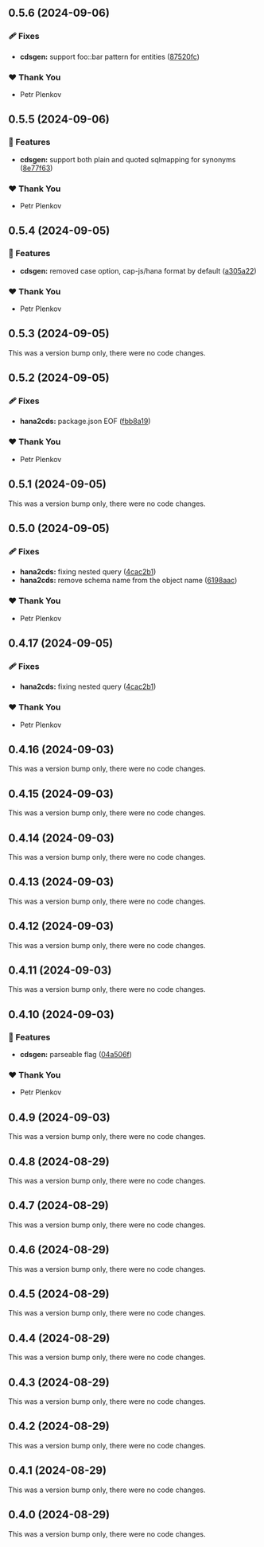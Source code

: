 ## 0.5.6 (2024-09-06)


### 🩹 Fixes

- **cdsgen:** support foo::bar pattern for entities ([87520fc](https://github.com/sapops/hana-cli/commit/87520fc))

### ❤️  Thank You

- Petr Plenkov

## 0.5.5 (2024-09-06)


### 🚀 Features

- **cdsgen:** support both plain and quoted sqlmapping for synonyms ([8e77f63](https://github.com/sapops/hana-cli/commit/8e77f63))

### ❤️  Thank You

- Petr Plenkov

## 0.5.4 (2024-09-05)


### 🚀 Features

- **cdsgen:** removed case option,  cap-js/hana format by default ([a305a22](https://github.com/sapops/hana-cli/commit/a305a22))

### ❤️  Thank You

- Petr Plenkov

## 0.5.3 (2024-09-05)

This was a version bump only, there were no code changes.

## 0.5.2 (2024-09-05)


### 🩹 Fixes

- **hana2cds:** package.json EOF ([fbb8a19](https://github.com/sapops/hana-cli/commit/fbb8a19))

### ❤️  Thank You

- Petr Plenkov

## 0.5.1 (2024-09-05)

This was a version bump only, there were no code changes.

## 0.5.0 (2024-09-05)


### 🩹 Fixes

- **hana2cds:** fixing nested query ([4cac2b1](https://github.com/sapops/hana-cli/commit/4cac2b1))
- **hana2cds:** remove schema name from the object name ([6198aac](https://github.com/sapops/hana-cli/commit/6198aac))

### ❤️  Thank You

- Petr Plenkov

## 0.4.17 (2024-09-05)

### 🩹 Fixes

- **hana2cds:** fixing nested query ([4cac2b1](https://github.com/sapops/hana-cli/commit/4cac2b1))

### ❤️ Thank You

- Petr Plenkov

## 0.4.16 (2024-09-03)

This was a version bump only, there were no code changes.

## 0.4.15 (2024-09-03)

This was a version bump only, there were no code changes.

## 0.4.14 (2024-09-03)

This was a version bump only, there were no code changes.

## 0.4.13 (2024-09-03)

This was a version bump only, there were no code changes.

## 0.4.12 (2024-09-03)

This was a version bump only, there were no code changes.

## 0.4.11 (2024-09-03)

This was a version bump only, there were no code changes.

## 0.4.10 (2024-09-03)

### 🚀 Features

- **cdsgen:** parseable flag ([04a506f](https://github.com/sapops/hana-cli/commit/04a506f))

### ❤️ Thank You

- Petr Plenkov

## 0.4.9 (2024-09-03)

This was a version bump only, there were no code changes.

## 0.4.8 (2024-08-29)

This was a version bump only, there were no code changes.

## 0.4.7 (2024-08-29)

This was a version bump only, there were no code changes.

## 0.4.6 (2024-08-29)

This was a version bump only, there were no code changes.

## 0.4.5 (2024-08-29)

This was a version bump only, there were no code changes.

## 0.4.4 (2024-08-29)

This was a version bump only, there were no code changes.

## 0.4.3 (2024-08-29)

This was a version bump only, there were no code changes.

## 0.4.2 (2024-08-29)

This was a version bump only, there were no code changes.

## 0.4.1 (2024-08-29)

This was a version bump only, there were no code changes.

## 0.4.0 (2024-08-29)

This was a version bump only, there were no code changes.
